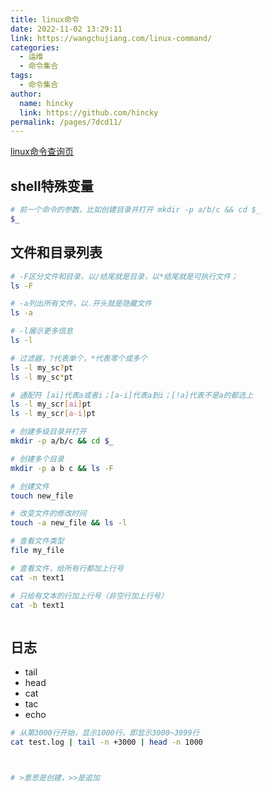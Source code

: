 ```yaml
---
title: linux命令
date: 2022-11-02 13:29:11
link: https://wangchujiang.com/linux-command/
categories: 
  - 运维
  - 命令集合
tags: 
  - 命令集合
author: 
  name: hincky
  link: https://github.com/hincky
permalink: /pages/7dcd11/
---
```


[linux命令查询页](https://wangchujiang.com/linux-command/)
## shell特殊变量
```sh
# 前一个命令的参数，比如创建目录并打开 mkdir -p a/b/c && cd $_
$_

```

## 文件和目录列表

```sh
# -F区分文件和目录，以/结尾就是目录，以*结尾就是可执行文件；
ls -F

# -a列出所有文件，以.开头就是隐藏文件
ls -a 

# -l展示更多信息
ls -l

# 过滤器，?代表单个，*代表零个或多个
ls -l my_sc?pt
ls -l my_sc*pt

# 通配符 [ai]代表a或者i；[a-i]代表a到i；[!a]代表不是a的都选上
ls -l my_scr[ai]pt
ls -l my_scr[a-i]pt

# 创建多级目录并打开
mkdir -p a/b/c && cd $_

# 创建多个目录
mkdir -p a b c && ls -F

# 创建文件
touch new_file

# 改变文件的修改时间
touch -a new_file && ls -l

# 查看文件类型
file my_file

# 查看文件，给所有行都加上行号
cat -n text1

# 只给有文本的行加上行号（非空行加上行号）
cat -b text1



```

## 日志
- tail
- head
- cat
- tac
- echo

```sh
# 从第3000行开始，显示1000行。即显示3000~3999行
cat test.log | tail -n +3000 | head -n 1000



# >意思是创建，>>是追加
```



